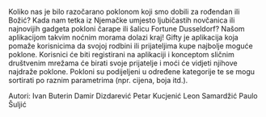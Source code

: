 Koliko nas je bilo razočarano poklonom koji smo dobili za rođendan ili Božić? Kada nam tetka iz Njemačke umjesto ljubičastih novčanica ili najnovijih gadgeta pokloni čarape ili šalicu Fortune Dusseldorf? Našom aplikacijom takvim noćnim morama dolazi kraj! Gifty je aplikacija koja pomaže korisnicima da svojoj rodbini ili prijateljima kupe najbolje moguće poklone. Korisnici će biti registirani na aplikaciji i konceptom sličnim društvenim mrežama će birati svoje prijatelje i moći će vidjeti njihove najdraže poklone. Pokloni su podijeljeni u određene kategorije te se mogu sortirati po raznim parametrima (npr. cijena, boja itd.).

Autori:
Ivan Buterin
Damir Dizdarević
Petar Kucjenić
Leon Samardžić
Paulo Šuljić
